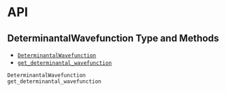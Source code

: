 # API

<!-- ## SimulationInfo Type and Methods

- [`SimulationInfo`](@ref)
- [`SimulationInfo(;)`](@ref)
- [`save_simulation_info`](@ref)
- [`initialize_datafolder`](@ref)
- [`create_datafolder_prefix`](@ref)
- [`model_summary`](@ref)

```@docs
SimulationInfo
SimulationInfo(;)
save_simulation_info
initialize_datafolder
create_datafolder_prefix
model_summary
``` -->

<!-- ## ModelGeometry Type and Methods

- [`ModelGeometry`](@ref)
- [`reduce_index_2d`](@ref)
- [`reduce_index_1d`](@ref)
- [`max_dist`](@ref)
- [`x`](@ref)
- [`y`](@ref)

```@docs
ModelGeometry
reduce_index_2d
reduce_index_1d
max_dist
x
y
d
```

## Parameters Types and Methods

- [`TightBindingModel`](@ref)
- [`SpinModel`](@ref)
- [`DeterminantalParameters`](@ref)
- [`DeterminantalParameters(;)`](@ref)
- [`JastrowParameters`](@ref)
- [`JastrowParameters(;)`](@ref)
- [`collect_parameters`](@ref)
- [`update_parameters!`](@ref)
- [`readin_parameters`](@ref)

```@docs
TightBindingModel
SpinModel
DeterminantalParameters
DeterminantalParameters(;)
JastrowParameters
JastrowParameters(;)
collect_parameters
update_parameters!
readin_parameters
```

## Hamiltonian Methods

- [`build_auxiliary_hamiltonian`](@ref)
- [`build_tight_binding_hamiltonian`](@ref)
- [`build_variational_hamiltonian`](@ref)
- [`diagonalize`](@ref)
- [`is_openshell`](@ref)
- [`get_variational_matrices`](@ref)
- [`get_tb_chem_pot`](@ref)

```@docs
build_auxiliary_hamiltonian
build_tight_binding_hamiltonian
build_variational_hamiltonian
diagonalize
is_openshell
get_variational_matrices
get_tb_chem_pot
```

### Adding different symmetries to the Hamiltonian

- [`add_pairing_symmetry!`](@ref)
- [`add_spin_order!`](@ref)
- [`add_charge_order!`](@ref)
- [`add_chemical_potential!`](@ref)

```@docs
add_pairing_symmetry!
add_spin_order!
add_charge_order!
add_chemical_potential!
``` -->

## DeterminantalWavefunction Type and Methods

- [`DeterminantalWavefunction`](@ref)
- [`get_determinantal_wavefunction`](@ref)

```@docs
DeterminantalWavefunction
get_determinantal_wavefunction
```

<!-- ## Jastrow Types and Methods

- [`JastrowFactor`](@ref)
- [`get_jastrow_factor`](@ref)
- [`get_fermionic_Tvec`](@ref)
- [`update_fermionic_Tvec!`](@ref)
- [`get_fermionic_jastrow_ratio`](@ref)
- [`map_jastrow_parameters`](@ref)
- [`check_deviation`](@ref)

```@docs
JastrowFactor
get_jastrow_factor
get_fermionic_Tvec
update_fermionic_Tvec!
get_fermionic_jastrow_ratio
map_jastrow_parameters
check_deviation
```

## Markov Methods

- [`local_fermion_update!`](@ref)
- [`metropolis_step`](@ref)


```@docs
local_fermion_update!
metropolis_step
```

## ParticleConfiguration Types and Methods

- [`MarkovMove`](@ref)
- [`propose_random_move`](@ref)
- [`hop!`](@ref)
- [`exchange!`](@ref)
- [`generate_initial_fermion_configuration`](@ref)
- [`get_onsite_fermion_occupation`](@ref)
- [`get_particle_numbers`](@ref)
- [`get_particle_density`](@ref)
- [`get_spindex_type`](@ref)
- [`get_index_from_spindex`](@ref)
- [`get_spindices_from_index`](@ref)
- [`get_linked_spindex`](@ref)

```@docs
MarkovMove
propose_random_move
hop!
exchange!
generate_initial_fermion_configuration
get_onsite_fermion_occupation
get_particle_numbers
get_particle_density
get_spindex_type
get_index_from_spindex
get_spindices_from_index
get_linked_spindex
```

## Greens Methods

- [`initialize_equal_time_greens`](@ref)
- [`update_equal_time_greens!`](@ref)
- [`rank1_update!`](@ref)
- [`recalculate_equal_time_greens`](@ref)
- [`check_deviation`](@ref)

```@docs
initialize_equal_time_greens
update_equal_time_greens!
rank1_update!
recalculate_equal_time_greens
check_deviation
```

## Optimizer Methods

- [`stochastic_reconfiguration!`](@ref)
- [`get_Δk`](@ref)
- [`get_covariance_matrix`](@ref)
- [`get_force_vector`](@ref)

```@docs
stochastic_reconfiguration!
get_Δk
get_covariance_matrix
get_force_vector
``` -->

<!-- # Measurement Methods

### Intitialize Measurements

- [`initialize_measurement_container`](@ref)
- [`initialize_measurement_directories`](@ref)


```@docs
initialize_measurement_container
initialize_measurement_directories
```

### Scalar Measurements

- [`get_local_energy`](@ref)
- [`get_local_kinetic_energy`](@ref)
- [`get_local_hubbard_energy`](@ref)
- [`get_double_occ`](@ref)
- [`get_n`](@ref)

```@docs
get_local_energy
get_local_kinetic_energy
get_local_hubbard_energy
get_double_occ
get_n
```

### Optimization Measurements

- [`measure_parameters!`](@ref)
- [`measure_Δk!`](@ref)
- [`measure_ΔkΔkp!`](@ref)
- [`measure_ΔkE!`](@ref)

```@docs
measure_parameters!
measure_Δk!
measure_ΔkΔkp!
measure_ΔkE!
```

### Simulation Measurements

- [`measure_local_energy!`](@ref)
- [`measure_double_occ!`](@ref)
- [`measure_n!`](@ref)

```@docs
measure_local_energy!
measure_double_occ!
measure_n!
```

### Make Measurements

- [`make_measurements!`](@ref)
- [`reset_measurements!`](@ref)

```@docs
make_measurements!
reset_measurements!
```

### Write Measurements

- [`write_measurements!`](@ref)

```@docs
write_measurements!
```

### Process Measurements

<!-- - [``](@ref)

```@docs

``` --> 






